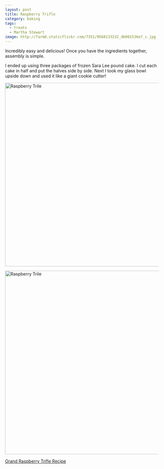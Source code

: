 ```yaml
---
layout: post
title: Raspberry Trifle
category: baking
tags: 
  - treats
  - Martha Stewart
image: http://farm8.staticflickr.com/7351/9568133232_db001536e7_c.jpg
---
```


Incredibly easy and delicious! Once you have the ingredients together, assembly is simple.

I ended up using three packages of frozen Sara Lee pound cake. I cut each cake in half and put the halves side by side. Next I took my glass bowl upside down and used it like a giant cookie cutter!

<a href="http://www.flickr.com/photos/91218249@N05/9568133232/" title="Raspberry Trile by katydecorah, on Flickr"><img src="http://farm8.staticflickr.com/7351/9568133232_db001536e7_c.jpg" width="600" alt="Raspberry Trile"></a>

<a href="http://www.flickr.com/photos/91218249@N05/9568136204/" title="Raspberry Trile by katydecorah, on Flickr"><img src="http://farm8.staticflickr.com/7405/9568136204_dae01b6dbe_c.jpg" width="600" alt="Raspberry Trile"></a>

[Grand Raspberry Trifle Recipe](http://www.marthastewart.com/318066/grand-raspberry-trifle)